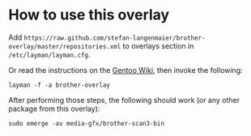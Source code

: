 # How to use this overlay

Add `https://raw.github.com/stefan-langenmaier/brother-overlay/master/repositories.xml` to overlays section in `/etc/layman/layman.cfg`.

Or read the instructions on the [Gentoo Wiki](http://wiki.gentoo.org/wiki/Layman#Adding_custom_overlays), then invoke the following:

	layman -f -a brother-overlay

After performing those steps, the following should work (or any other package from this overlay):

	sudo emerge -av media-gfx/brother-scan3-bin
